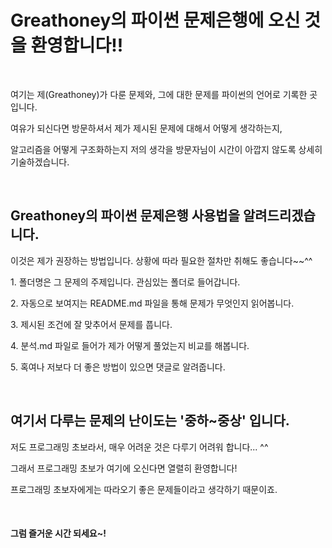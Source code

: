 <h1>Greathoney의 파이썬 문제은행에 오신 것을 환영합니다!!</h1>
<p>&nbsp;</p>
<p>여기는 제(Greathoney)가 다룬 문제와, 그에 대한 문제를 파이썬의 언어로 기록한 곳입니다.</p>
<p>여유가 되신다면 방문하셔서 제가 제시된 문제에 대해서 어떻게 생각하는지,</p>
<p>알고리즘을 어떻게 구조화하는지 저의 생각을 방문자님이 시간이 아깝지 않도록 상세히 기술하겠습니다.</p>
<p>&nbsp;</p>
<h2>Greathoney의 파이썬 문제은행 사용법을 알려드리겠습니다.</h2>
<p>이것은 제가 권장하는 방법입니다. 상황에 따라 필요한 절차만 취해도 좋습니다~~^^</p>
<p>1. 폴더명은 그 문제의 주제입니다. 관심있는 폴더로 들어갑니다.</p>
<p>2. 자동으로 보여지는 README.md 파일을 통해 문제가 무엇인지 읽어봅니다.</p>
<p>3. 제시된 조건에 잘 맞추어서 문제를 풉니다.</p>
<p>4. 분석.md 파일로 들어가 제가 어떻게 풀었는지 비교를 해봅니다.</p>
<p>5. 혹여나 저보다 더 좋은 방법이 있으면 댓글로 알려줍니다.</p>
<p>&nbsp;</p>
<h2>여기서 다루는 문제의 난이도는 '중하~중상' 입니다.</h2>
<p>저도 프로그래밍 초보라서, 매우 어려운 것은 다루기 어려워 합니다... ^^</p>
<p>그래서 프로그래밍 초보가 여기에 오신다면 열렬히 환영합니다!</p>
<p>프로그래밍 초보자에게는 따라오기 좋은 문제들이라고 생각하기 때문이죠.</p>
<p>&nbsp;</p>
<h4>그럼 즐거운 시간 되세요~!</h4>
